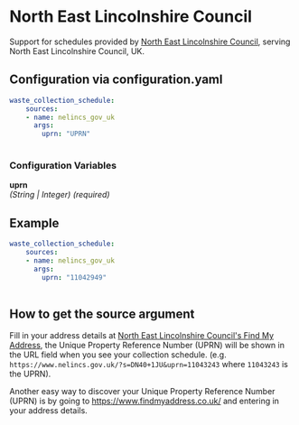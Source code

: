 # North East Lincolnshire Council

Support for schedules provided by [North East Lincolnshire Council](https://www.nelincs.gov.uk/), serving North East Lincolnshire Council, UK.

## Configuration via configuration.yaml

```yaml
waste_collection_schedule:
    sources:
    - name: nelincs_gov_uk
      args:
        uprn: "UPRN"
        
```

### Configuration Variables

**uprn**  
*(String | Integer) (required)*

## Example

```yaml
waste_collection_schedule:
    sources:
    - name: nelincs_gov_uk
      args:
        uprn: "11042949"
        
```

## How to get the source argument

Fill in your address details at [North East Lincolnshire Council's Find My Address](https://www.nelincs.gov.uk/find-my-address/), the Unique Property Reference Number (UPRN) will be shown in the URL field when you see your collection schedule. (e.g. `https://www.nelincs.gov.uk/?s=DN40+1JU&uprn=11043243` where `11043243` is the UPRN).

Another easy way to discover your Unique Property Reference Number (UPRN) is by going to <https://www.findmyaddress.co.uk/> and entering in your address details.
